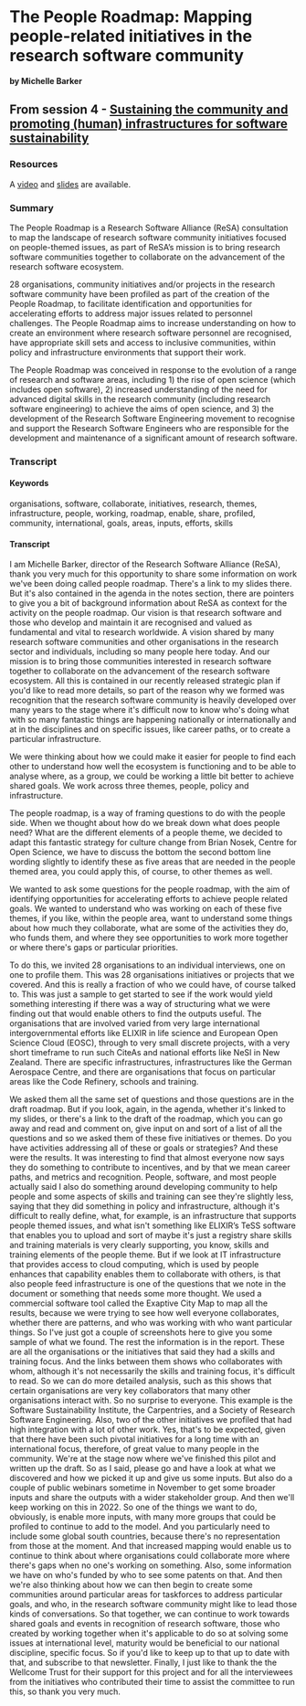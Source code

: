 # The People Roadmap: Mapping people-related initiatives in the research software community
**by Michelle Barker**  

## From session 4 - [Sustaining the community and promoting (human) infrastructures for software sustainability](/wosss21/agenda#session-4)  

### Resources

A [video](https://www.youtube.com/watch?v=iXhaAox4EYA&list=PLXAvKzjdTsrxFqbjWtxHjfJc0RN6jMwZg&index=23) and [slides](https://tinyurl.com/wosss-resa) are available.

### Summary

The People Roadmap is a Research Software Alliance (ReSA) consultation to map the landscape of research software community initiatives focused on people-themed issues, as part of ReSA’s mission is to bring research software communities together to collaborate on the advancement of the research software ecosystem.

28 organisations, community initiatives and/or projects in the research software community have been profiled as part of the creation of the People Roadmap, to facilitate identification and opportunities for accelerating efforts to address major issues related to personnel challenges. The People Roadmap aims to increase understanding on how to create an environment where research software personnel are recognised, have appropriate skill sets and access to inclusive communities, within policy and infrastructure environments that support their work.  

The People Roadmap was conceived in response to the evolution of a range of research and software areas, including 1) the rise of open science (which includes open software), 2) increased understanding of the need for advanced digital skills in the research community (including research software engineering) to achieve the aims of open science, and 3) the development of the Research Software Engineering movement to recognise and support the Research Software Engineers who are responsible for the development and maintenance of a significant amount of research software.

### Transcript

#### Keywords

organisations, software, collaborate, initiatives, research, themes, infrastructure, people, working, roadmap, enable, share, profiled, community, international, goals, areas, inputs, efforts, skills

#### Transcript

I am Michelle Barker, director of the Research Software Alliance (ReSA), thank you very much for this opportunity to share some information on work we've been doing called people roadmap. There's a link to my slides there. But it's also contained in the agenda in the notes section, there are pointers to give you a bit of background information about ReSA as context for the activity on the people roadmap. Our vision is that research software and those who develop and maintain it are recognised and valued as fundamental and vital to research worldwide. A vision shared by many research software communities and other organisations in the research sector and individuals, including so many people here today. And our mission is to bring those communities interested in research software together to collaborate on the advancement of the research software ecosystem. All this is contained in our recently released strategic plan if you'd like to read more details, so part of the reason why we formed was recognition that the research software community is heavily developed over many years to the stage where it's difficult now to know who's doing what with so many fantastic things are happening nationally or internationally and at in the disciplines and on specific issues, like career paths, or to create a particular infrastructure. 

We were thinking about how we could make it easier for people to find each other to understand how well the ecosystem is functioning and to be able to analyse where, as a group, we could be working a little bit better to achieve shared goals. We work across three themes, people, policy and infrastructure.

The people roadmap, is a way of framing questions to do with the people side. When we thought about how do we break down what does people need? What are the different elements of a people theme, we decided to adapt this fantastic strategy for culture change from Brian Nosek, Centre for Open Science, we have to discuss the bottom the second bottom line wording slightly to identify these as five areas that are needed in the people themed area, you could apply this, of course, to other themes as well. 

We wanted to ask some questions for the people roadmap, with the aim of identifying opportunities for accelerating efforts to achieve people related goals. We wanted to understand who was working on each of these five themes, if you like, within the people area, want to understand some things about how much they collaborate, what are some of the activities they do, who funds them, and where they see opportunities to work more together or where there's gaps or particular priorities.

To do this, we invited 28 organisations to an individual interviews, one on one to profile them. This was 28 organisations initiatives or projects that we covered. And this is really a fraction of who we could have, of course talked to. This was just a sample to get started to see if the work would yield something interesting if there was a way of structuring what we were finding out that would enable others to find the outputs useful. The organisations that are involved varied from very large international intergovernmental efforts like ELIXIR in life science and European Open Science Cloud (EOSC), through to very small discrete projects, with a very short timeframe to run such CiteAs and national efforts like NeSI in New Zealand. There are specific infrastructures, infrastructures like the German Aerospace Centre, and there are organisations that focus on particular areas like the Code Refinery, schools and training.

We asked them all the same set of questions and those questions are in the draft roadmap. But if you look, again, in the agenda, whether it's linked to my slides, or there's a link to the draft of the roadmap, which you can go away and read and comment on, give input on and sort of a list of all the questions and so we asked them of these five initiatives or themes. Do you have activities addressing all of these or goals or strategies? And these were the results. It was interesting to find that almost everyone now says they do something to contribute to incentives, and by that we mean career paths, and metrics and recognition. People, software, and most people actually said I also do something around developing community to help people and some aspects of skills and training can see they're slightly less, saying that they did something in policy and infrastructure, although it's difficult to really define, what, for example, is an infrastructure that supports people themed issues, and what isn't something like ELIXIR’s TeSS software that enables you to upload and sort of maybe it's just a registry share skills and training materials is very clearly supporting, you know, skills and training elements of the people theme. But if we look at IT infrastructure that provides access to cloud computing, which is used by people enhances that capability enables them to collaborate with others, is that also people feed infrastructure is one of the questions that we note in the document or something that needs some more thought. We used a commercial software tool called the Exaptive City Map to map all the results, because we were trying to see how well everyone collaborates, whether there are patterns, and who was working with who want particular things. So I've just got a couple of screenshots here to give you some sample of what we found. The rest the information is in the report. These are all the organisations or the initiatives that said they had a skills and training focus. And the links between them shows who collaborates with whom, although it's not necessarily the skills and training focus, it's difficult to read. So we can do more detailed analysis, such as this shows that certain organisations are very key collaborators that many other organisations interact with. So no surprise to everyone. This example is the Software Sustainability Institute, the Carpentries, and a Society of Research Software Engineering. Also, two of the other initiatives we profiled that had high integration with a lot of other work. Yes, that's to be expected, given that there have been such pivotal initiatives for a long time with an international focus, therefore, of great value to many people in the community. We're at the stage now where we've finished this pilot and written up the draft. So as I said, please go and have a look at what we discovered and how we picked it up and give us some inputs. But also do a couple of public webinars sometime in November to get some broader inputs and share the outputs with a wider stakeholder group. And then we'll keep working on this in 2022. So one of the things we want to do, obviously, is enable more inputs, with many more groups that could be profiled to continue to add to the model. And you particularly need to include some global south countries, because there's no representation from those at the moment. And that increased mapping would enable us to continue to think about where organisations could collaborate more where there's gaps when no one's working on something. Also, some information we have on who's funded by who to see some patents on that. And then we're also thinking about how we can then begin to create some communities around particular areas for taskforces to address particular goals, and who, in the research software community might like to lead those kinds of conversations. So that together, we can continue to work towards shared goals and events in recognition of research software, those who created by working together when it's applicable to do so at solving some issues at international level, maturity would be beneficial to our national discipline, specific focus. So if you'd like to keep up to that up to date with that, and subscribe to that newsletter. Finally, I just like to thank the the Wellcome Trust for their support for this project and for all the interviewees from the initiatives who contributed their time to assist the committee to run this, so thank you very much.


